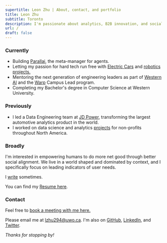 ```yaml
---
supertitle: Leon Zhu | About, contact, and portfolio
title: Leon Zhu
subtitle: Toronto
description: I'm passionate about analytics, B2B innovation, and social computing.
url: /
draft: false
---
```



### Currently

- Building <a href="https://parallai.ca" class="button ~info">Parallai</a>, the meta-manager for agents.
- Letting my passion for hard tech run free with [Electric Cars](/portfolio/regen) and <a href="https://x.com/sincethestudy/status/1889740418784334241" class="button ~info">robotics projects.</a>
- Mentoring the next generation of engineering leaders as part of [Western AI](/portfolio/wai) and the [Warp](/portfolio/warp) Campus Lead program.
- Completing my Bachelor's degree in Computer Science at Western University.

### Previously

- I led a Data Engineering team at [JD Power](/portfolio/jdpower), transforming the largest automotive analytics product in the world.
- I worked on data science and analytics [projects](/portfolio/pangea) for non-profits throughout North America.

### Broadly

I'm interested in empowering humans to do more net good through better social alignment. We live in a world shaped and dominated by context, and I specifically focus on leading indicators of user needs. 

I [write](/blog) sometimes.

You can find my [Resume here](/resume).


### Contact

Feel free to <a href="https://cal.com/leonz" class="button ~info">book a meeting with me here.</a>

Please email me at [lzhu294@uwo.ca](mailto:lzhu294@uwo.ca). I'm also on [GitHub](https://github.com/lehzhu), [LinkedIn](https://www.linkedin.com/in/leon-zhu/), and [Twitter](https://x.com/towheretobegin). 



_Thanks for stopping by!_
